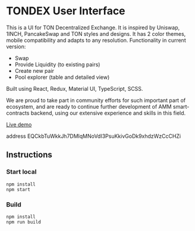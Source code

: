 # TONDEX User Interface
This is a UI for TON Decentralized Exchange.
It is inspired by Uniswap, 1INCH, PancakeSwap and TON styles and designs.
It has 2 color themes, mobile compatibility and adapts to any resolution.
Functionality in current version:
- Swap
- Provide Liquidity (to existing pairs)
- Create new pair
- Pool explorer (table and detailed view)

Built using React, Redux, Material UI, TypeScript, SCSS.

We are proud to take part in community efforts for such important part of ecosystem, and are ready to continue further development of AMM smart-contracts backend, using our extensive experience and skills in this field.

[Live demo](https://tondex.org/)

address
EQCkbTuWkkJh7DMlqMNoVdI3PsuKkivGoDk9xhdzWzCcCHZi

## Instructions
### Start local
```
npm install 
npm start
```
### Build
```
npm install
npm run build
```


